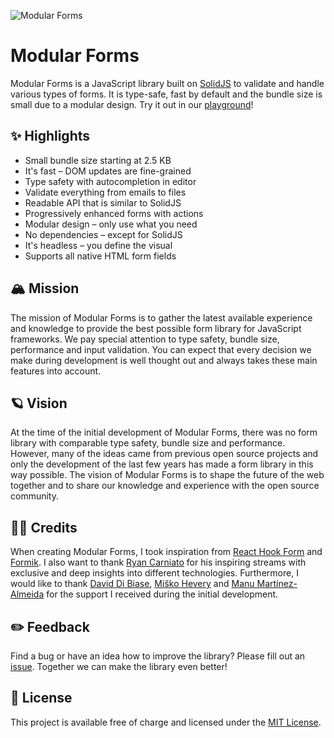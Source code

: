 <img src="https://assets.solidjs.com/banner?project=Modular+Forms" alt="Modular Forms" /><br />

# Modular Forms

Modular Forms is a JavaScript library built on [SolidJS](https://github.com/solidjs/solid) to validate and handle various types of forms. It is type-safe, fast by default and the bundle size is small due to a modular design. Try it out in our [playground](https://modularforms.dev/playground)!

## ✨ Highlights

- Small bundle size starting at 2.5 KB
- It's fast – DOM updates are fine-grained
- Type safety with autocompletion in editor
- Validate everything from emails to files
- Readable API that is similar to SolidJS
- Progressively enhanced forms with actions
- Modular design – only use what you need
- No dependencies – except for SolidJS
- It's headless – you define the visual
- Supports all native HTML form fields

## 🏔 Mission

The mission of Modular Forms is to gather the latest available experience and knowledge to provide the best possible form library for JavaScript frameworks. We pay special attention to type safety, bundle size, performance and input validation. You can expect that every decision we make during development is well thought out and always takes these main features into account.

## 🪐 Vision

At the time of the initial development of Modular Forms, there was no form library with comparable type safety, bundle size and performance. However, many of the ideas came from previous open source projects and only the development of the last few years has made a form library in this way possible. The vision of Modular Forms is to shape the future of the web together and to share our knowledge and experience with the open source community.

## 🙌🏼 Credits

When creating Modular Forms, I took inspiration from [React Hook Form](https://react-hook-form.com/) and [Formik](https://formik.org/). I also want to thank [Ryan Carniato](https://twitter.com/RyanCarniato) for his inspiring streams with exclusive and deep insights into different technologies. Furthermore, I would like to thank [David Di Biase](https://twitter.com/davedbase), [Miško Hevery](https://twitter.com/mhevery) and [Manu Martínez-Almeida](https://twitter.com/manucorporat) for the support I received during the initial development.

## ✏️ Feedback

Find a bug or have an idea how to improve the library? Please fill out an [issue](https://github.com/fabian-hiller/modular-forms/issues/new). Together we can make the library even better!

## 🔑 License

This project is available free of charge and licensed under the [MIT License](https://github.com/fabian-hiller/modular-forms/tree/main/LICENSE.md).
